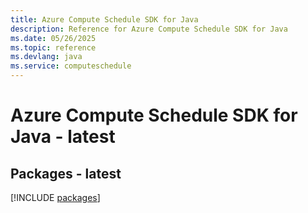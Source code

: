 ```yaml
---
title: Azure Compute Schedule SDK for Java
description: Reference for Azure Compute Schedule SDK for Java
ms.date: 05/26/2025
ms.topic: reference
ms.devlang: java
ms.service: computeschedule
---
```

# Azure Compute Schedule SDK for Java - latest
## Packages - latest
[!INCLUDE [packages](compute-schedule-index.md)]